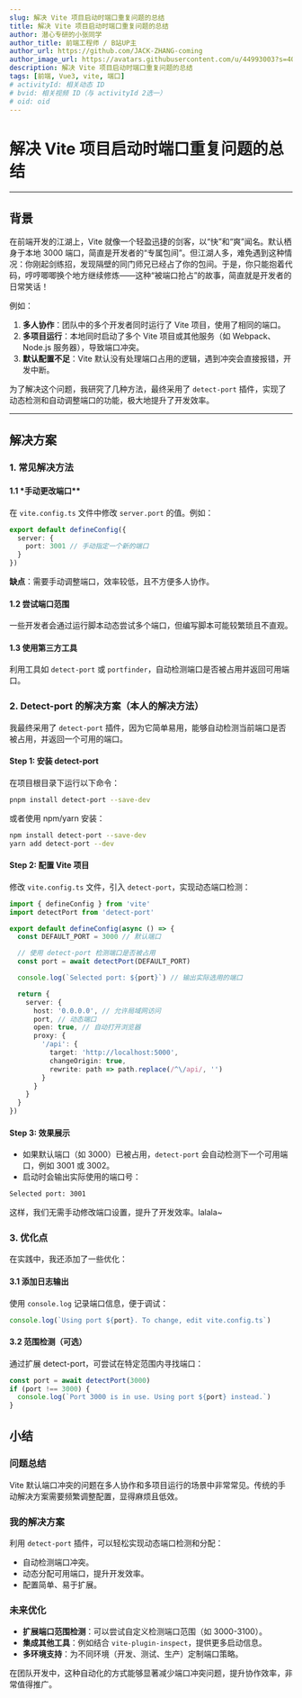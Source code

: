 ```yaml
---
slug: 解决 Vite 项目启动时端口重复问题的总结
title: 解决 Vite 项目启动时端口重复问题的总结
author: 潜心专研的小张同学
author_title: 前端工程师 / B站UP主
author_url: https://github.com/JACK-ZHANG-coming
author_image_url: https://avatars.githubusercontent.com/u/44993003?s=400&u=02570a73330dd7eeae310b302962c034b2833988&v=4
description: 解决 Vite 项目启动时端口重复问题的总结
tags: [前端, Vue3, vite, 端口]
# activityId: 相关动态 ID
# bvid: 相关视频 ID（与 activityId 2选一）
# oid: oid
---
```


# **解决 Vite 项目启动时端口重复问题的总结**

---

## **背景**

在前端开发的江湖上，Vite 就像一个轻盈迅捷的剑客，以“快”和“爽”闻名。默认栖身于本地 3000 端口，简直是开发者的“专属包间”。但江湖人多，难免遇到这种情况：你刚起剑练招，发现隔壁的同门师兄已经占了你的包间。于是，你只能抱着代码，哼哼唧唧换个地方继续修炼——这种“被端口抢占”的故事，简直就是开发者的日常笑话！

例如：

1. **多人协作**：团队中的多个开发者同时运行了 Vite 项目，使用了相同的端口。
2. **多项目运行**：本地同时启动了多个 Vite 项目或其他服务（如 Webpack、Node.js 服务器），导致端口冲突。
3. **默认配置不足**：Vite 默认没有处理端口占用的逻辑，遇到冲突会直接报错，开发中断。

为了解决这个问题，我研究了几种方法，最终采用了 `detect-port` 插件，实现了动态检测和自动调整端口的功能，极大地提升了开发效率。

---

## **解决方案**

### **1. 常见解决方法**

#### 1.1 \*手动更改端口\*\*

在 `vite.config.ts` 文件中修改 `server.port` 的值。例如：

```ts
export default defineConfig({
  server: {
    port: 3001 // 手动指定一个新的端口
  }
})
```

​ **缺点**：需要手动调整端口，效率较低，且不方便多人协作。

#### 1.2 **尝试端口范围**

一些开发者会通过运行脚本动态尝试多个端口，但编写脚本可能较繁琐且不直观。

#### 1.3 **使用第三方工具**

利用工具如 `detect-port` 或 `portfinder`，自动检测端口是否被占用并返回可用端口。

### **2. Detect-port 的解决方案**（本人的解决方法）

我最终采用了 `detect-port` 插件，因为它简单易用，能够自动检测当前端口是否被占用，并返回一个可用的端口。

#### **Step 1: 安装 detect-port**

在项目根目录下运行以下命令：

```bash
pnpm install detect-port --save-dev
```

或者使用 npm/yarn 安装：

```bash
npm install detect-port --save-dev
yarn add detect-port --dev
```

#### **Step 2: 配置 Vite 项目**

修改 `vite.config.ts` 文件，引入 `detect-port`，实现动态端口检测：

```typescript
import { defineConfig } from 'vite'
import detectPort from 'detect-port'

export default defineConfig(async () => {
  const DEFAULT_PORT = 3000 // 默认端口

  // 使用 detect-port 检测端口是否被占用
  const port = await detectPort(DEFAULT_PORT)

  console.log(`Selected port: ${port}`) // 输出实际选用的端口

  return {
    server: {
      host: '0.0.0.0', // 允许局域网访问
      port, // 动态端口
      open: true, // 自动打开浏览器
      proxy: {
        '/api': {
          target: 'http://localhost:5000',
          changeOrigin: true,
          rewrite: path => path.replace(/^\/api/, '')
        }
      }
    }
  }
})
```

#### **Step 3: 效果展示**

- 如果默认端口（如 3000）已被占用，`detect-port` 会自动检测下一个可用端口，例如 3001 或 3002。
- 启动时会输出实际使用的端口号：

```bash
Selected port: 3001
```

这样，我们无需手动修改端口设置，提升了开发效率。lalala~

### **3. 优化点**

在实践中，我还添加了一些优化：

#### 3.1 **添加日志输出**

使用 `console.log` 记录端口信息，便于调试：

```typescript
console.log(`Using port ${port}. To change, edit vite.config.ts`)
```

#### 3.2 **范围检测（可选）**

通过扩展 detect-port，可尝试在特定范围内寻找端口：

```typescript
const port = await detectPort(3000)
if (port !== 3000) {
  console.log(`Port 3000 is in use. Using port ${port} instead.`)
}
```

## **小结**

### **问题总结**

Vite 默认端口冲突的问题在多人协作和多项目运行的场景中非常常见。传统的手动解决方案需要频繁调整配置，显得麻烦且低效。

### **我的解决方案**

利用 `detect-port` 插件，可以轻松实现动态端口检测和分配：

- 自动检测端口冲突。
- 动态分配可用端口，提升开发效率。
- 配置简单、易于扩展。

### **未来优化**

- **扩展端口范围检测**：可以尝试自定义检测端口范围（如 3000-3100）。
- **集成其他工具**：例如结合 `vite-plugin-inspect`，提供更多启动信息。
- **多环境支持**：为不同环境（开发、测试、生产）定制端口策略。

在团队开发中，这种自动化的方式能够显著减少端口冲突问题，提升协作效率，非常值得推广。
